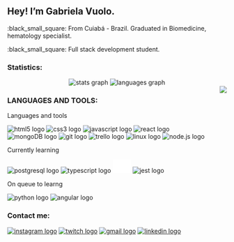 <h2 align="left">Hey! I’m Gabriela Vuolo.</h2>
<p> :black_small_square: From Cuiabá - Brazil. Graduated in Biomedicine, hematology specialist.</p>
<p> :black_small_square: Full stack development student.</p>

### Statistics: 

<div align="center">
  <img src="https://github-readme-stats.vercel.app/api?hide_title=false&hide_rank=false&show_icons=true&include_all_commits=true&count_private=true&disable_animations=false&theme=dracula&locale=en&hide_border=false&username=gavuolo" height="150" alt="stats graph"  />
  <img src="https://github-readme-stats.vercel.app/api/top-langs?locale=en&hide_title=false&layout=compact&card_width=320&langs_count=5&theme=dracula&hide_border=false&username=gavuolo" height="150" alt="languages graph"  />
</div>


<img align="right" height="150" src="https://media.tenor.com/YjyN4su14BkAAAAd/persona-futaba.gif"  />

### LANGUAGES AND TOOLS:

<div align="left">
<p>Languages and tools</p>
  <img src="https://cdn.jsdelivr.net/gh/devicons/devicon/icons/html5/html5-original.svg" height="30" width="42" alt="html5 logo"/>
  <img src="https://cdn.jsdelivr.net/gh/devicons/devicon/icons/css3/css3-original.svg" height="30" width="42" alt="css3 logo"/>
  <img src="https://cdn.jsdelivr.net/gh/devicons/devicon/icons/javascript/javascript-original.svg" height="30" width="42" alt="javascript logo"/>
  <img src="https://cdn.jsdelivr.net/gh/devicons/devicon/icons/react/react-original.svg" height="30" width="42" alt="react logo"/>
  <img src="https://cdn.jsdelivr.net/gh/devicons/devicon/icons/mongodb/mongodb-original.svg" height="30" width="42" alt="mongoDB logo"/>
  <img src="https://cdn.jsdelivr.net/gh/devicons/devicon/icons/git/git-original.svg" height="30" width="42" alt="git logo"/>
  <img src="https://cdn.jsdelivr.net/gh/devicons/devicon/icons/trello/trello-plain.svg" height="30" width="42" alt="trello logo"/>
  <img src="https://cdn.jsdelivr.net/gh/devicons/devicon/icons/linux/linux-original.svg" height="30" width="42" alt="linux logo"/>
  <img src="https://cdn.jsdelivr.net/gh/devicons/devicon/icons/nodejs/nodejs-original.svg" height="30" width="42" alt="node.js logo"/>
  
  <p>Currently learning</p>
  <img src="https://cdn.jsdelivr.net/gh/devicons/devicon/icons/postgresql/postgresql-original.svg" height="30" width="42" alt="postgresql logo"/>      
  <img src="https://cdn.jsdelivr.net/gh/devicons/devicon/icons/typescript/typescript-original.svg" height="30" width="42" alt="typescript logo"/>
  <img src="https://raw.githubusercontent.com/prisma/presskit/main/Assets/Prisma-LightSymbol.svg" height="30" width="42" alt="prisma logo"/>
  <img src="https://www.svgrepo.com/show/353930/jest.svg" height="30" width="42" alt="jest logo"/>
  
    
  <p>On queue to learng</p>
  <img src="https://cdn.jsdelivr.net/gh/devicons/devicon/icons/python/python-original.svg" height="30" width="42" alt="python logo"  />
  <img src="https://cdn.jsdelivr.net/gh/devicons/devicon/icons/angularjs/angularjs-original.svg" height="30" width="42" alt="angular logo" />
</div>



### Contact me:

<div align="left">

  <a href="https://www.instagram.com/gavuzord/"><img src="https://img.shields.io/static/v1?message=Instagram&logo=instagram&label=&color=E4405F&logoColor=white&labelColor=&style=for-the-badge" height="35" alt="instagram logo"></a> 
  <a href="https://www.twitch.tv/tanakamyubi"><img src="https://img.shields.io/static/v1?message=Twitch&logo=twitch&label=&color=9146FF&logoColor=white&labelColor=&style=for-the-badge" height="35" alt="twitch logo"  /></a>
  <a href="mailto:gabs.vuolo@gmail.com"><img src="https://img.shields.io/static/v1?message=Gmail&logo=gmail&label=&color=D14836&logoColor=white&labelColor=&style=for-the-badge" height="35" alt="gmail logo"  /></a>
  <a href="https://www.linkedin.com/in/gabriela-vuolo-oliveira-390189193/"><img src="https://img.shields.io/static/v1?message=LinkedIn&logo=linkedin&label=&color=0077B5&logoColor=white&labelColor=&style=for-the-badge" height="35" alt="linkedin logo"  /></a>
</div>

###
